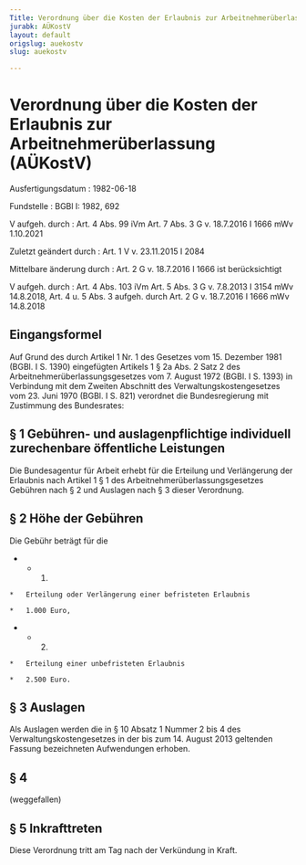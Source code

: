 ```yaml
---
Title: Verordnung über die Kosten der Erlaubnis zur Arbeitnehmerüberlassung
jurabk: AÜKostV
layout: default
origslug: auekostv
slug: auekostv

---
```


# Verordnung über die Kosten der Erlaubnis zur Arbeitnehmerüberlassung (AÜKostV)

Ausfertigungsdatum
:   1982-06-18

Fundstelle
:   BGBl I: 1982, 692

V aufgeh. durch
:   Art. 4 Abs. 99 iVm Art. 7 Abs. 3 G v. 18.7.2016 I 1666 mWv 1.10.2021

Zuletzt geändert durch
:   Art. 1 V v. 23.11.2015 I 2084

Mittelbare änderung durch
:   Art. 2 G v. 18.7.2016 I 1666 ist berücksichtigt

V aufgeh. durch
:   Art. 4 Abs. 103 iVm Art. 5 Abs. 3 G v. 7.8.2013 I 3154 mWv 14.8.2018, Art. 4 u. 5 Abs. 3 aufgeh. durch Art. 2 G v. 18.7.2016 I 1666 mWv 14.8.2018


## Eingangsformel

Auf Grund des durch Artikel 1 Nr. 1 des Gesetzes vom 15. Dezember 1981
(BGBl. I S. 1390) eingefügten Artikels 1 § 2a Abs. 2 Satz 2 des
Arbeitnehmerüberlassungsgesetzes vom 7. August 1972 (BGBl. I S. 1393)
in Verbindung mit dem Zweiten Abschnitt des Verwaltungskostengesetzes
vom 23. Juni 1970 (BGBl. I S. 821) verordnet die Bundesregierung mit
Zustimmung des Bundesrates:


## § 1 Gebühren- und auslagenpflichtige individuell zurechenbare öffentliche Leistungen

Die Bundesagentur für Arbeit erhebt für die Erteilung und Verlängerung
der Erlaubnis nach Artikel 1 § 1 des Arbeitnehmerüberlassungsgesetzes
Gebühren nach § 2 und Auslagen nach § 3 dieser Verordnung.


## § 2 Höhe der Gebühren

Die Gebühr beträgt für die

*    *   1.

    *   Erteilung oder Verlängerung einer befristeten Erlaubnis

    *   1.000 Euro,


*    *   2.

    *   Erteilung einer unbefristeten Erlaubnis

    *   2.500 Euro.





## § 3 Auslagen

Als Auslagen werden die in § 10 Absatz 1 Nummer 2 bis 4 des
Verwaltungskostengesetzes in der bis zum 14. August 2013 geltenden
Fassung bezeichneten Aufwendungen erhoben.


## § 4

(weggefallen)


## § 5 Inkrafttreten

Diese Verordnung tritt am Tag nach der Verkündung in Kraft.

